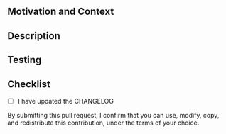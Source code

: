 ## Motivation and Context
<!--- Why is this change required? What problem does it solve? -->
<!--- If it fixes an open issue, please link to the issue here -->

## Description
<!--- Describe your changes in detail -->

## Testing
<!--- Please describe in detail how you tested your changes -->
<!--- Include details of your testing environment, and the tests you ran to -->
<!--- see how your change affects other areas of the code, etc. -->

## Checklist
- [ ] I have updated the CHANGELOG

By submitting this pull request, I confirm that you can use, modify, copy, and redistribute this contribution, under the terms of your choice.
